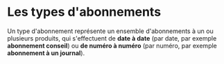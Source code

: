 # Les types d'abonnements 

Un type d'abonnement représente un ensemble d'abonnements à un ou plusieurs produits, qui s'effectuent de **date à date** (par date, par exemple **abonnement conseil**) ou **de numéro à numéro** (par numéro, par exemple **abonnement à un journal**).

